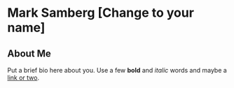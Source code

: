 # Mark Samberg [Change to your name]

## About Me
Put a brief bio here about you. Use a few **bold** and _italic_ words and maybe a [link or two](http://www.google.com).

